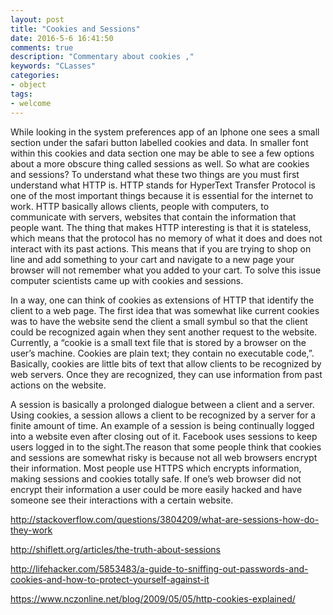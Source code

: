 ```yaml
---
layout: post
title: "Cookies and Sessions"
date: 2016-5-6 16:41:50
comments: true
description: "Commentary about cookies ,"
keywords: "CLasses"
categories:
- object
tags:
- welcome
---
```


While looking in the system preferences app of an Iphone one sees a small section under the safari button labelled cookies and data. In smaller font within this cookies and data section one may be able to see a few options about a more obscure thing called  sessions as well. So what are cookies and sessions? To understand what these two things are you must first understand what HTTP is. HTTP stands for HyperText Transfer Protocol is one of the most important things because it is essential for the internet to work. HTTP basically allows clients, people with computers, to communicate with servers, websites that contain the information that people want. The thing that makes HTTP interesting is that it is stateless, which means that the protocol has no memory of what it does and does not interact with its past actions. This means that if you are trying to shop on line and add something to your cart and navigate to a new page your browser will not remember what you added to your cart. To solve this issue computer scientists came up with cookies and sessions. 

In a way, one can think of cookies as extensions of HTTP that identify the client to a web page. The first idea that was somewhat like current cookies was to have the website send the client a small symbul so that the client could be recognized again when they sent another request to the website. Currently,  a “cookie is a small text file that is stored by a browser on the user’s machine. Cookies are plain text; they contain no executable code,”. Basically, cookies are little bits of text that allow clients to be recognized by web servers. Once they are recognized, they can use information from past actions on the website.

A session is basically a prolonged dialogue between a client and a server. Using cookies, a session allows a client to be recognized by a server for a finite amount of time. An example of a session is being continually logged into a website even after closing out of it. Facebook uses sessions to keep users logged in to the sight.The reason that some people think that cookies and sessions are somewhat risky is because not all web browsers encrypt their information. Most people use HTTPS which encrypts information, making sessions and cookies totally safe. If one’s web browser did not encrypt their information a user could be more easily hacked and have someone see their interactions with a certain website. 


http://stackoverflow.com/questions/3804209/what-are-sessions-how-do-they-work

http://shiflett.org/articles/the-truth-about-sessions 

http://lifehacker.com/5853483/a-guide-to-sniffing-out-passwords-and-cookies-and-how-to-protect-yourself-against-it

https://www.nczonline.net/blog/2009/05/05/http-cookies-explained/

